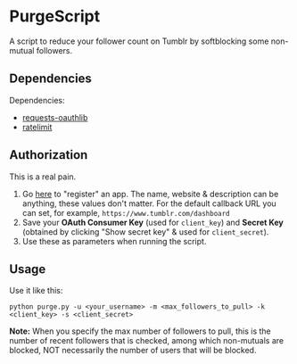 # PurgeScript

A script to reduce your follower count on Tumblr by softblocking some non-mutual followers.

## Dependencies

Dependencies:
* [requests-oauthlib](https://pypi.org/project/requests-oauthlib/)
* [ratelimit](https://pypi.org/project/ratelimit/)

## Authorization

This is a real pain.
1. Go [here](https://www.tumblr.com/oauth/apps) to "register" an app. The name, website & description can be anything, these values don't matter. For the default callback URL you can set, for example, `https://www.tumblr.com/dashboard`
2. Save your **OAuth Consumer Key** (used for `client_key`) and **Secret Key** (obtained by clicking "Show secret key" & used for `client_secret`).
3. Use these as parameters when running the script.

## Usage

Use it like this:
```shell
python purge.py -u <your_username> -m <max_followers_to_pull> -k <client_key> -s <client_secret>
```

**Note:** When you specify the max number of followers to pull, this is the number of recent followers that is checked, among which non-mutuals are blocked, NOT necessarily the number of users that will be blocked.